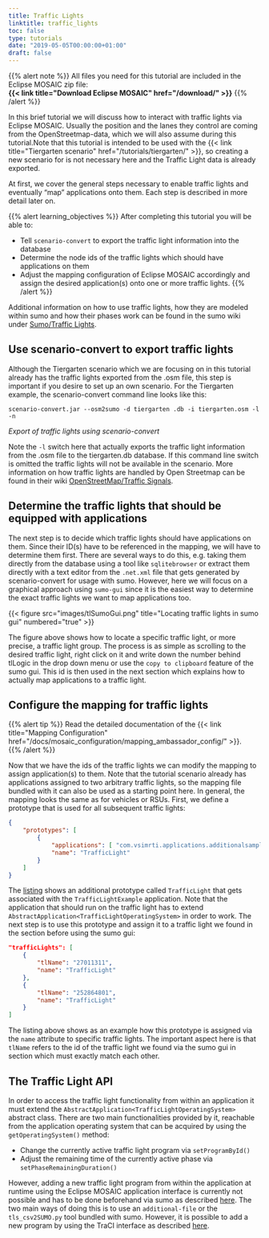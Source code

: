 ```yaml
---
title: Traffic Lights 
linktitle: traffic_lights
toc: false
type: tutorials
date: "2019-05-05T00:00:00+01:00"
draft: false
---
```


{{% alert note %}}
All files you need for this tutorial are included in the Eclipse MOSAIC zip file:  
**{{< link title="Download Eclipse MOSAIC" href="/download/" >}}**
{{% /alert %}}

In this brief tutorial we will discuss how to interact with traffic lights via Eclipse MOSAIC. Usually the position and 
the lanes they control are coming from the OpenStreetmap-data, which we will also assume during this tutorial.Note that
this tutorial is intended to be used with the {{< link title="Tiergarten scenario" href="/tutorials/tiergarten/" >}},
so creating a new scenario for is not necessary here and the Traffic Light data is already exported.

At first, we cover the general steps necessary to enable traffic lights and eventually “map” applications onto them. Each
step is described in more detail later on.

{{% alert learning_objectives %}}
After completing this tutorial you will be able to:
- Tell `scenario-convert` to export the traffic light information into the database
- Determine the node ids of the traffic lights which should have applications on them
- Adjust the mapping configuration of Eclipse MOSAIC accordingly and assign the desired application(s) onto one or more
traffic lights.
{{% /alert %}}

Additional information on how to use traffic lights, how they are modeled within sumo and how their phases work can be
found in the sumo wiki under [Sumo/Traffic Lights](https://sumo.dlr.de/docs/Simulation/Traffic_Lights.html).

## Use scenario-convert to export traffic lights

Although the Tiergarten scenario which we are focusing on in this tutorial already has the traffic lights exported from 
the .osm file, this step is important if you desire to set up an own scenario.
For the Tiergarten example, the scenario-convert command line looks like this:

```windows
scenario-convert.jar --osm2sumo -d tiergarten .db -i tiergarten.osm -l -n
```
_Export of traffic lights using scenario-convert_

Note the `-l` switch here that actually exports the traffic light information from the .osm file to the tiergarten.db database.
If this command line switch is omitted the traffic lights will not be available in the scenario.
More information on how traffic lights are handled by Open Streetmap can be found in their wiki
[OpenStreetMap/Traffic Signals](https://wiki.openstreetmap.org/wiki/Tag:highway%3Dtraffic_signals).

## Determine the traffic lights that should be equipped with applications

The next step is to decide which traffic lights should have applications on them. Since their ID(s) have to be referenced
in the mapping, we will have to determine them first. There are several ways to do this, e.g. taking them directly from 
the database using a tool like `sqlitebrowser` or extract them directly with a text editor from the `.net.xml` file that 
gets generated by scenario-convert for usage with sumo. However, here we will focus on a graphical approach using
`sumo-gui` since it is the easiest way to determine the exact traffic lights we want to map applications too.

{{< figure src="images/tlSumoGui.png" title="Locating traffic lights in sumo gui" numbered="true" >}}

The figure above shows how to locate a specific traffic light, or more precise, a traffic light group. The process is as 
simple as scrolling to the desired traffic light, right click on it and write down the number behind tlLogic in the drop 
down menu or use the `copy to clipboard` feature of the sumo gui. This id is then used in the next section which explains 
how to actually map applications to a traffic light.

## Configure the mapping for traffic lights

{{% alert tip %}}
Read the detailed documentation of the {{< link title="Mapping Configuration" href="/docs/mosaic_configuration/mapping_ambassador_config/" >}}.  
{{% /alert %}}

Now that we have the ids of the traffic lights we can modify the mapping to assign application(s) to them. Note that the 
tutorial scenario already has applications assigned to two arbitrary traffic lights, so the mapping file bundled with it 
can also be used as a starting point here. In general, the mapping looks the same as for vehicles or RSUs. First, we 
define a prototype that is used for all subsequent traffic lights:

```json
{
	"prototypes": [
		{
			"applications": [ "com.vsimrti.applications.additionalsamples.misc.TrafficLightExample" ],
			"name": "TrafficLight"
		}
	]
}
```

The [listing](files/additional.add.xml 'ignore') shows an additional prototype called `TrafficLight` that gets associated
with the `TrafficLightExample` application. Note that the application that should run on the traffic light has to extend
`AbstractApplication<TrafficLightOperatingSystem>` in order to work. The next step is to use this prototype and assign
it to a traffic light we found in the section before using the sumo gui:

```json
"trafficLights": [
	{
		"tlName": "27011311",
		"name": "TrafficLight"
	},
	{
		"tlName": "252864801",
		"name": "TrafficLight"
	}
]
```

The listing above shows as an example how this prototype is assigned via the `name` attribute to specific traffic lights.
The important aspect here is that `tlName` refers to the id of the traffic light we found via the sumo gui in section
which must exactly match each other.

## The Traffic Light API

In order to access the traffic light functionality from within an application it must extend the
`AbstractApplication<TrafficLightOperatingSystem>` abstract class. There are two main functionalities provided by it,
reachable from the application operating system that can be acquired by using the `getOperatingSystem()` method:

* Change the currently active traffic light program via `setProgramById()`
* Adjust the remaining time of the currently active phase via `setPhaseRemainingDuration()`

However, adding a new traffic light program from within the application at runtime using the Eclipse MOSAIC application 
interface is currently not possible and has to be done beforehand via sumo as described
[here](http://sumo.dlr.de/wiki/Simulation/Traffic_Lights). The two main ways of doing this is to use an `additional-file`
or the `tls_csv2SUMO.py` tool bundled with sumo. However, it is possible to add a new program by using the TraCI
interface as described [here](http://sumo.dlr.de/wiki/TraCI/Change_Traffic_Lights_State).
